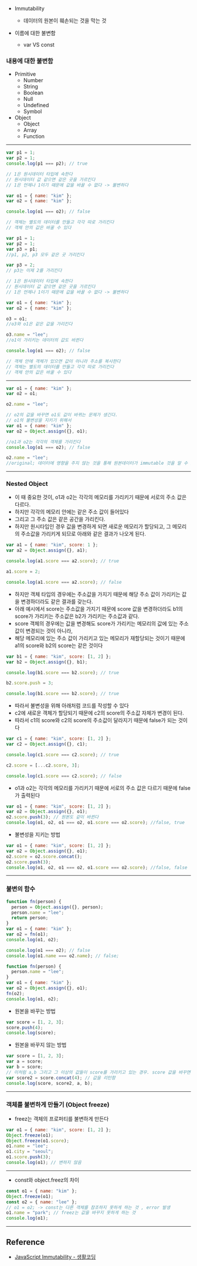 - Immutability

  - 데이터의 원본이 훼손되는 것을 막는 것

- 이름에 대한 불변함

  - var VS const

### 내용에 대한 불변함

- Primitive
  - Number
  - String
  - Boolean
  - Null
  - Undefined
  - Symbol
- Object
  - Object
  - Array
  - Function

---

```jsx
var p1 = 1;
var p2 = 1;
console.log(p1 === p2); // true

// 1은 원시데이터 타입에 속한다
// 원시데이터 값 같으면 같은 곳을 가르킨다
// 1은 언제나 1이기 때문에 값을 바꿀 수 없다 -> 불변하다

var o1 = { name: "kim" };
var o2 = { name: "kim" };

console.log(o1 === o2); // false

// 객체는 별도의 데이터를 만들고 각각 따로 가리킨다
// 객체 안의 값은 바꿀 수 있다
```

```jsx
var p1 = 1;
var p2 = 1;
var p3 = p1;
//p1, p2, p3 모두 같은 곳 가리킨다

var p3 = 2;
// p3는 이제 2를 가리킨다

// 1은 원시데이터 타입에 속한다
// 원시데이터 값 같으면 같은 곳을 가르킨다
// 1은 언제나 1이기 때문에 값을 바꿀 수 없다 -> 불변하다

var o1 = { name: "kim" };
var o2 = { name: "kim" };

o3 = o1;
//o3와 o1은 같은 값을 가리킨다

o3.name = "lee";
//o1이 가리키는 데이터의 값도 바뀐다

console.log(o1 === o2); // false

// 객체 안에 객체가 있으면 값이 아니라 주소를 복사한다
// 객체는 별도의 데이터를 만들고 각각 따로 가리킨다
// 객체 안의 값은 바꿀 수 있다
```

---

```jsx
var o1 = { name: "kim" };
var o2 = o1;

o2.name = "lee";

// o2의 값을 바꾸면 o1도 값이 바뀌는 문제가 생긴다.
// o1의 불변성을 지키기 위해서
var o1 = { name: "kim" };
var o2 = Object.assign({}, o1);

//o1과 o2는 각각의 객체를 가리킨다
console.log(o1 === o2); // false

o2.name = "lee";
//original; 데이터에 영향을 주지 않는 것을 통해 원본데이터가 immutable 것을 알 수 있다
```

---

### Nested Object

- 이 때 중요한 것이, o1과 o2는 각각의 메모리를 가리키기 때문에 서로의 주소 값은 다르다.
- 하지만 각각의 메모리 안에는 같은 주소 값이 들어있다
- 그리고 그 주소 값은 같은 공간을 가리킨다.
- 하지만 원시타입인 경우 값을 변경하게 되면 새로운 메모리가 할당되고, 그 메모리의 주소값을 가리키게 되므로 아래와 같은 결과가 나오게 된다.

```jsx
var a1 = { name: "kim", score: 1 };
var a2 = Object.assign({}, a1);

console.log(a1.score === a2.score); // true

a1.score = 2;

console.log(a1.score === a2.score); // false
```

- 하지만 객체 타입의 경우에는 주소값을 가지기 때문에 해당 주소 값이 가리키는 값을 변경하더라도 같은 결과를 갖는다.
- 아래 예시에서 score는 주소값을 가지기 때문에 score 값을 변경하더라도 b1의 score가 가리키는 주소값은 b2가 가리키는 주소값과 같다.
- score 객체의 경우에는 값을 변경해도 score가 가리키는 메모리의 값에 있는 주소값이 변경되는 것이 아니라,
- 해당 메모리에 있는 주소 값이 가리키고 있는 메모리가 재할당되는 것이기 때문에 a1의 score와 b2의 score는 같은 것이다

```jsx
var b1 = { name: "kim", score: [1, 2] };
var b2 = Object.assign({}, b1);

console.log(b1.score === b2.score); // true

b2.score.push = 3;

console.log(b1.score === b2.score); // true
```

- 따라서 불변성을 위해 아래처럼 코드를 작성할 수 있다
- c2에 새로운 객체가 할당되기 때문에 c2의 score의 주소값 자체가 변경이 된다.
- 따라서 c1의 score와 c2의 score의 주소값이 달라지기 때문에 false가 되는 것이다

```jsx
var c1 = { name: "kim", score: [1, 2] };
var c2 = Object.assign({}, c1);

console.log(c1.score === c2.score); // true

c2.score = [...c2.score, 3];

console.log(c1.score === c2.score); // false
```

- o1과 o2는 각각의 메모리를 가리키기 때문에 서로의 주소 값은 다르기 때문에 false가 출력된다

```jsx
var o1 = { name: "kim", score: [1, 2] };
var o2 = Object.assign({}, o1);
o2.score.push(3); // 원본도 같이 바뀐다
console.log(o1, o2, o1 === o2, o1.score === o2.score); //false, true
```

- 불변성을 지키는 방법

```jsx
var o1 = { name: "kim", score: [1, 2] };
var o2 = Object.assign({}, o1);
o2.score = o2.score.concat();
o2.score.push(3);
console.log(o1, o2, o1 === o2, o1.score === o2.score); //false, false
```

---

### 불변의 함수

```jsx
function fn(person) {
  person = Object.assign({}, person);
  person.name = "lee";
  return person;
}
var o1 = { name: "kim" };
var o2 = fn(o1);
console.log(o1, o2);

console.log(o1 === o2); // false
console.log(o1.name === o2.name); // false;
```

```jsx
function fn(person) {
  person.name = "lee";
}
var o1 = { name: "kim" };
var o2 = Object.assign({}, o1);
fn(o2);
console.log(o1, o2);
```

- 원본을 바꾸는 방법

```jsx
var score = [1, 2, 3];
score.push(4);
console.log(score);
```

- 원본을 바꾸지 않는 방법

```jsx
var score = [1, 2, 3];
var a = score;
var b = score;
// 이처럼 a,b 그리고 그 이상의 값들이 score를 가리키고 있는 경우. score 값을 바꾸면 모든 값이 바뀐다`
var score2 = score.concat(4); // 값을 리턴함
console.log(score, score2, a, b);
```

---

### 객체를 불변하게 만들기 (Object freeze)

- freez는 객체의 프로퍼티를 불변하게 만든다

```jsx
var o1 = { name: "kim", score: [1, 2] };
Object.freeze(o1);
Object.freeze(o1.score);
o1.name = "lee";
o1.city = "seoul";
o1.score.push(3);
console.log(o1); // 변하지 않음
```

---

- const와 object.freez의 차이

```jsx
const o1 = { name: "kim" };
Object.freeze(o1);
const o2 = { name: "lee" };
// o1 = o2; -> const는 다른 객체를 참조하지 못하게 하는 것 , error 발생
o1.name = "park"; // freez는 값을 바꾸지 못하게 하는 것
console.log(o1);
```

---

## Reference

- [JavaScript Immutability - 생활코딩](https://opentutorials.org/module/4075)

